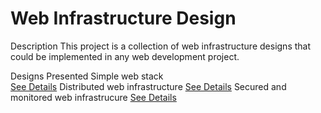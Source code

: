 # Web Infrastructure Design
Description
This project is a collection of web infrastructure designs that could be implemented in any web development project.

Designs Presented
Simple web stack       
[See Details](https://github.com/Mimo-oo/alx-system_engineering-devops/blob/master/0x09-web_infrastructure_design/0-simple_web_stack.png)
Distributed web infrastructure
[See Details](https://github.com/Mimo-oo/alx-system_engineering-devops/blob/master/0x09-web_infrastructure_design/1-distributed_web_infrastructure.png)
Secured and monitored web infrastrucure 
[See Details](https://github.com/Mimo-oo/alx-system_engineering-devops/blob/master/0x09-web_infrastructure_design/2-secured_and_monitored_web_infrastructure.png)
 
